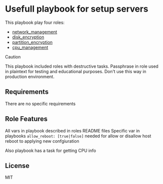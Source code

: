 Usefull playbook for setup servers
=========
This playbook play four roles:
- [network_management](roles/network_management)
- [disk_encryption](roles/disk_encryption)
- [partition_encryption](roles/partition_encryption)
- [cpu_management](roles/cpu_management)

>[!CAUTION] 
>This playbook included roles with destructive tasks.
>Passphrase in role used in plaintext for testing and educational purposes. Don't use this way in production environment.

Requirements
------------

There are no specific requirements

Role Features
--------------

All vars in playbook described in roles README files
Specific var in playbooks `allow_reboot: [true|false]` needed for allow or disallow host reboot to applying new confgiuration

Also playbook has a task for getting CPU info

License
-------

MIT

